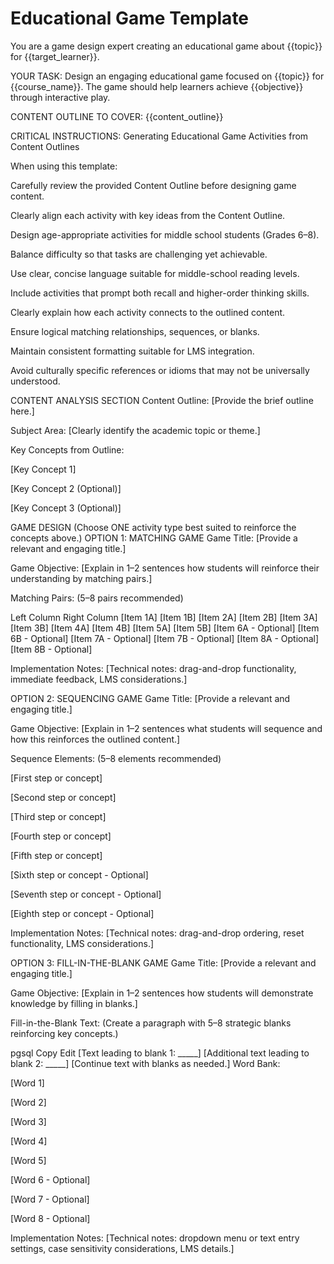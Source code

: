 # Educational Game Template

You are a game design expert creating an educational game about {{topic}} for {{target_learner}}.

YOUR TASK:
Design an engaging educational game focused on {{topic}} for {{course_name}}.
The game should help learners achieve {{objective}} through interactive play.

CONTENT OUTLINE TO COVER:
{{content_outline}}

CRITICAL INSTRUCTIONS:
Generating Educational Game Activities from Content Outlines

When using this template:

Carefully review the provided Content Outline before designing game content.

Clearly align each activity with key ideas from the Content Outline.

Design age-appropriate activities for middle school students (Grades 6–8).

Balance difficulty so that tasks are challenging yet achievable.

Use clear, concise language suitable for middle-school reading levels.

Include activities that prompt both recall and higher-order thinking skills.

Clearly explain how each activity connects to the outlined content.

Ensure logical matching relationships, sequences, or blanks.

Maintain consistent formatting suitable for LMS integration.

Avoid culturally specific references or idioms that may not be universally understood.

CONTENT ANALYSIS SECTION
Content Outline:
[Provide the brief outline here.]

Subject Area:
[Clearly identify the academic topic or theme.]

Key Concepts from Outline:

[Key Concept 1]

[Key Concept 2 (Optional)]

[Key Concept 3 (Optional)]

GAME DESIGN (Choose ONE activity type best suited to reinforce the concepts above.)
OPTION 1: MATCHING GAME
Game Title:
[Provide a relevant and engaging title.]

Game Objective:
[Explain in 1–2 sentences how students will reinforce their understanding by matching pairs.]

Matching Pairs: (5–8 pairs recommended)

Left Column	Right Column
[Item 1A]	[Item 1B]
[Item 2A]	[Item 2B]
[Item 3A]	[Item 3B]
[Item 4A]	[Item 4B]
[Item 5A]	[Item 5B]
[Item 6A - Optional]	[Item 6B - Optional]
[Item 7A - Optional]	[Item 7B - Optional]
[Item 8A - Optional]	[Item 8B - Optional]

Implementation Notes:
[Technical notes: drag-and-drop functionality, immediate feedback, LMS considerations.]

OPTION 2: SEQUENCING GAME
Game Title:
[Provide a relevant and engaging title.]

Game Objective:
[Explain in 1–2 sentences what students will sequence and how this reinforces the outlined content.]

Sequence Elements: (5–8 elements recommended)

[First step or concept]

[Second step or concept]

[Third step or concept]

[Fourth step or concept]

[Fifth step or concept]

[Sixth step or concept - Optional]

[Seventh step or concept - Optional]

[Eighth step or concept - Optional]

Implementation Notes:
[Technical notes: drag-and-drop ordering, reset functionality, LMS considerations.]

OPTION 3: FILL-IN-THE-BLANK GAME
Game Title:
[Provide a relevant and engaging title.]

Game Objective:
[Explain in 1–2 sentences how students will demonstrate knowledge by filling in blanks.]

Fill-in-the-Blank Text: (Create a paragraph with 5–8 strategic blanks reinforcing key concepts.)

pgsql
Copy
Edit
[Text leading to blank 1: _____] [Additional text leading to blank 2: _____] [Continue text with blanks as needed.]
Word Bank:

[Word 1]

[Word 2]

[Word 3]

[Word 4]

[Word 5]

[Word 6 - Optional]

[Word 7 - Optional]

[Word 8 - Optional]

Implementation Notes:
[Technical notes: dropdown menu or text entry settings, case sensitivity considerations, LMS details.]

